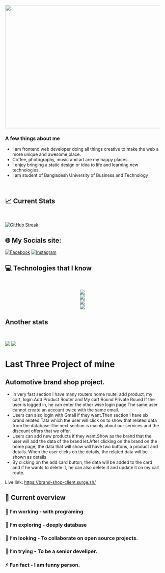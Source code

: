 <img style="height:400px;width:800px" src="https://i.ibb.co/5cNZvqW/PARBEZ-MOSHAROF.png" />

### A few things about me
- I am frontend web developer doing all things creative to make the web a more unique and awesome place.
- Coffee, photography, music and art are my happy places. 
- I enjoy bringing a static design or idea to life and learning new technologies.
- I am student of Bangladesh University of Business and Technology


<br>


## :chart_with_upwards_trend: Current Stats

<br />

[![GitHub Streak](https://github-readme-streak-stats.herokuapp.com?user=parbez01&theme=radical&card_width=800)](https://git.io/streak-stats)


## 🌐 My Socials site:

  [![Facebook](https://img.shields.io/badge/Facebook-%231877F2.svg?logo=Facebook&logoColor=white)](https://www.facebook.com/nishatprofile?mibextid=ZbWKwL) [![Instagram](https://img.shields.io/badge/Instagram-%23E4405F.svg?logo=Instagram&logoColor=white)](https://www.instagram.com/mosharof_nishat) 


## :computer: Technologies that I know

<br>
<p align="center">
  <a href="https://skillicons.dev">
    <img src="https://skillicons.dev/icons?i=html,css,tailwind,js" /> <br />
     <img src="https://skillicons.dev/icons?i=firebase,react,vite" /> <br />
      <img src="https://skillicons.dev/icons?i=mongodb,express" /> <br />
     <img src="https://skillicons.dev/icons?i=nodejs" />
  </a>
</p>


## Another stats

<br>

![](http://github-profile-summary-cards.vercel.app/api/cards/stats?username=parbez01&theme=aura) ![](http://github-profile-summary-cards.vercel.app/api/cards/most-commit-language?username=parbez01&theme=apprentice)

# Last Three Project of mine
## Automotive brand shop project.
* In very fast section I have many routers home route, add product, my cart, login.Add Product Router and My cart Round Private Round If the user is logged in, he can enter the other wise login page.The same user cannot create an account twice with the same email.
* Users can also login with Gmail if they want.Then section I have six brand related Tata which the user will click on to show that related data from the database.The next section is mainly about our services and the discount offers that we offer.
* Users can add new products if they want.Show as the brand that the user will add the data of the brand let.After clicking on the brand on the home page, the data that will show will have two buttons, a product and details. When the user clicks on the details, the related data will be shown as details.
* By clicking on the add card button, the data will be added to the card and if he wants to delete it, he can also delete it and update it on my cart route.

Live link: https://brand-shop-client.surge.sh/


## 👀 Current overview



### 🔭 I’m working - with programing 
### 🌱 I’m exploring - deeply database 
### 👯 I’m looking - To collaborate on open source projects. 
### 🤔 I’m trying -  To be a senior develiper.
### ⚡ Fun fact - I am funny person.


<br />


